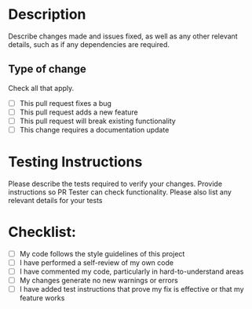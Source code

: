 # Description

Describe changes made and issues fixed, as well as any other relevant details, such as if any dependencies are required.

## Type of change

Check all that apply.

- [ ] This pull request fixes a bug 
- [ ] This pull request adds a new feature
- [ ] This pull request will break existing functionality
- [ ] This change requires a documentation update

# Testing Instructions

Please describe the tests required to verify your changes. Provide instructions so PR Tester can check functionality. Please also list any relevant details for your tests

# Checklist:

- [ ] My code follows the style guidelines of this project
- [ ] I have performed a self-review of my own code
- [ ] I have commented my code, particularly in hard-to-understand areas
- [ ] My changes generate no new warnings or errors
- [ ] I have added test instructions that prove my fix is effective or that my feature works
